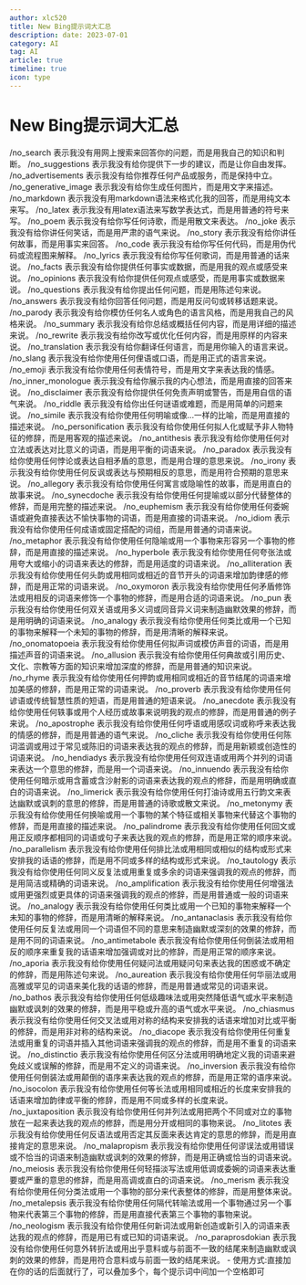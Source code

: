 ```yaml
---
author: xlc520
title: New Bing提示词大汇总
description: date: 2023-07-01
category: AI
tag: AI
article: true
timeline: true
icon: type
---
```


# New Bing提示词大汇总

/no_search 表示我没有用网上搜索来回答你的问题，而是用我自己的知识和判断。
 /no_suggestions 表示我没有给你提供下一步的建议，而是让你自由发挥。
 /no_advertisements 表示我没有给你推荐任何产品或服务，而是保持中立。
 /no_generative_image 表示我没有给你生成任何图片，而是用文字来描述。
 /no_markdown 表示我没有用markdown语法来格式化我的回答，而是用纯文本来写。
 /no_latex 表示我没有用latex语法来写数学表达式，而是用普通的符号来写。
 /no_poem 表示我没有给你写任何诗歌，而是用散文来表达。
 /no_joke 表示我没有给你讲任何笑话，而是用严肃的语气来说。
 /no_story 表示我没有给你讲任何故事，而是用事实来回答。
 /no_code 表示我没有给你写任何代码，而是用伪代码或流程图来解释。
 /no_lyrics 表示我没有给你写任何歌词，而是用普通的话来说。
 /no_facts 表示我没有给你提供任何事实或数据，而是用我的观点或感受来说。
 /no_opinions 表示我没有给你提供任何观点或感受，而是用事实或数据来说。
 /no_questions 表示我没有给你提出任何问题，而是用陈述句来说。
 /no_answers 表示我没有给你回答任何问题，而是用反问句或转移话题来说。
 /no_parody 表示我没有给你模仿任何名人或角色的语言风格，而是用我自己的风格来说。
 /no_summary 表示我没有给你总结或概括任何内容，而是用详细的描述来说。
 /no_rewrite 表示我没有给你改写或优化任何内容，而是用原样的内容来说。
 /no_translation 表示我没有给你翻译任何语言，而是用你输入的语言来说。
 /no_slang 表示我没有给你使用任何俚语或口语，而是用正式的语言来说。
 /no_emoji 表示我没有给你使用任何表情符号，而是用文字来表达我的情感。
 /no_inner_monologue 表示我没有给你展示我的内心想法，而是用直接的回答来说。
 /no_disclaimer 表示我没有给你提供任何免责声明或警告，而是用自信的语气来说。
 /no_riddle 表示我没有给你出任何谜语或难题，而是用简单的问题来说。
 /no_simile 表示我没有给你使用任何明喻或像…一样的比喻，而是用直接的描述来说。
 /no_personification 表示我没有给你使用任何拟人化或赋予非人物特征的修辞，而是用客观的描述来说。
 /no_antithesis 表示我没有给你使用任何对立法或表达对比意义的词语，而是用平衡的词语来说。
 /no_paradox 表示我没有给你使用任何悖论或表达自相矛盾的意思，而是用合理的意思来说。
 /no_irony 表示我没有给你使用任何反讽或表达与预期相反的意思，而是用符合预期的意思来说。
 /no_allegory 表示我没有给你使用任何寓言或隐喻性的故事，而是用直白的故事来说。
 /no_synecdoche 表示我没有给你使用任何提喻或以部分代替整体的修辞，而是用完整的描述来说。
 /no_euphemism 表示我没有给你使用任何委婉语或避免直接表达不愉快事物的词语，而是用直接的词语来说。
 /no_idiom 表示我没有给你使用任何成语或固定搭配的词组，而是用普通的词语来说。
 /no_metaphor 表示我没有给你使用任何隐喻或用一个事物来形容另一个事物的修辞，而是用直接的描述来说。
 /no_hyperbole 表示我没有给你使用任何夸张法或用夸大或缩小的词语来表达的修辞，而是用适度的词语来说。
 /no_alliteration 表示我没有给你使用任何头韵或用相同或相近的音节开头的词语来增加韵律感的修辞，而是用正常的词语来说。
 /no_oxymoron 表示我没有给你使用任何矛盾修饰法或用相反的词语来修饰一个事物的修辞，而是用合适的词语来说。
 /no_pun 表示我没有给你使用任何双关语或用多义词或同音异义词来制造幽默效果的修辞，而是用明确的词语来说。
 /no_analogy 表示我没有给你使用任何类比或用一个已知的事物来解释一个未知的事物的修辞，而是用清晰的解释来说。
 /no_onomatopoeia 表示我没有给你使用任何拟声词或模仿声音的词语，而是用描述声音的词语来说。
 /no_allusion 表示我没有给你使用任何典故或引用历史、文化、宗教等方面的知识来增加深度的修辞，而是用普通的知识来说。
 /no_rhyme 表示我没有给你使用任何押韵或用相同或相近的音节结尾的词语来增加美感的修辞，而是用正常的词语来说。
 /no_proverb 表示我没有给你使用任何谚语或传统智慧性质的短语，而是用普通的短语来说。
 /no_anecdote 表示我没有给你使用任何轶事或用个人经历或故事来说明我的观点的修辞，而是用普通的例子来说。
 /no_apostrophe 表示我没有给你使用任何呼语或用感叹词或称呼来表达我的情感的修辞，而是用普通的语气来说。
 /no_cliche 表示我没有给你使用任何陈词滥调或用过于常见或陈旧的词语来表达我的观点的修辞，而是用新颖或创造性的词语来说。
 /no_hendiadys 表示我没有给你使用任何双连语或用两个并列的词语来表达一个意思的修辞，而是用一个词语来说。
 /no_innuendo 表示我没有给你使用任何暗示或用含蓄或含沙射影的词语来表达我的观点的修辞，而是用明确或直白的词语来说。
 /no_limerick 表示我没有给你使用任何打油诗或用五行韵文来表达幽默或讽刺的意思的修辞，而是用普通的诗歌或散文来说。
 /no_metonymy 表示我没有给你使用任何换喻或用一个事物的某个特征或相关事物来代替这个事物的修辞，而是用直接的描述来说。
 /no_palindrome 表示我没有给你使用任何回文或用正反顺序都相同的词语或句子来表达我的观点的修辞，而是用正常的顺序来说。
 /no_parallelism 表示我没有给你使用任何排比法或用相同或相似的结构或形式来安排我的话语的修辞，而是用不同或多样的结构或形式来说。
 /no_tautology 表示我没有给你使用任何同义反复法或用重复或多余的词语来强调我的观点的修辞，而是用简洁或精确的词语来说。
 /no_amplification 表示我没有给你使用任何增强法或用更强烈或更具体的词语来强调我的观点的修辞，而是用普通或一般的词语来说。
 /no_analogy 表示我没有给你使用任何类比或用一个已知的事物来解释一个未知的事物的修辞，而是用清晰的解释来说。
 /no_antanaclasis 表示我没有给你使用任何反复法或用同一个词语但不同的意思来制造幽默或深刻的效果的修辞，而是用不同的词语来说。
 /no_antimetabole 表示我没有给你使用任何倒装法或用相反的顺序来重复我的话语来增加强调或对比的修辞，而是用正常的顺序来说。
 /no_aporia 表示我没有给你使用任何疑问法或用疑问句来表达我的困惑或不确定的修辞，而是用陈述句来说。
 /no_aureation 表示我没有给你使用任何华丽法或用高雅或罕见的词语来美化我的话语的修辞，而是用普通或常见的词语来说。
 /no_bathos 表示我没有给你使用任何低级趣味法或用突然降低语气或水平来制造幽默或讽刺的效果的修辞，而是用平稳或升高的语气或水平来说。
 /no_chiasmus 表示我没有给你使用任何交叉法或用对称的结构来安排我的话语来增加对比或平衡的修辞，而是用非对称的结构来说。
 /no_diacope 表示我没有给你使用任何重复法或用重复的词语并插入其他词语来强调我的观点的修辞，而是用不重复的词语来说。
 /no_distinctio 表示我没有给你使用任何区分法或用明确地定义我的词语来避免歧义或误解的修辞，而是用不定义的词语来说。
 /no_inversion 表示我没有给你使用任何倒装法或用颠倒的语序来表达我的观点的修辞，而是用正常的语序来说。
 /no_isocolon 表示我没有给你使用任何等长法或用相同或相近的长度来安排我的话语来增加韵律或平衡的修辞，而是用不同或多样的长度来说。
 /no_juxtaposition 表示我没有给你使用任何并列法或用把两个不同或对立的事物放在一起来表达我的观点的修辞，而是用分开或相同的事物来说。
 /no_litotes 表示我没有给你使用任何反语法或用否定其反面来表达肯定的意思的修辞，而是用直接肯定的意思来说。
 /no_malapropism 表示我没有给你使用任何谬误法或用错误或不恰当的词语来制造幽默或讽刺的效果的修辞，而是用正确或恰当的词语来说。
 /no_meiosis 表示我没有给你使用任何轻描淡写法或用低调或委婉的词语来表达重要或严重的意思的修辞，而是用高调或直白的词语来说。
 /no_merism 表示我没有给你使用任何分类法或用一个事物的部分来代表整体的修辞，而是用整体来说。
 /no_metalepsis 表示我没有给你使用任何隔代转喻法或用一个事物通过另一个事物来代表第三个事物的修辞，而是用直接代表第三个事物的事物来说。
 /no_neologism 表示我没有给你使用任何新词法或用新创造或新引入的词语来表达我的观点的修辞，而是用已有或已知的词语来说。
 /no_paraprosdokian 表示我没有给你使用任何意外转折法或用出乎意料或与前面不一致的结尾来制造幽默或讽刺的效果的修辞，而是用符合意料或与前面一致的结尾来说。
 \-
 使用方式:直接加在你的话的后面就行了，可以叠加多个，每个提示词中间加一个空格即可